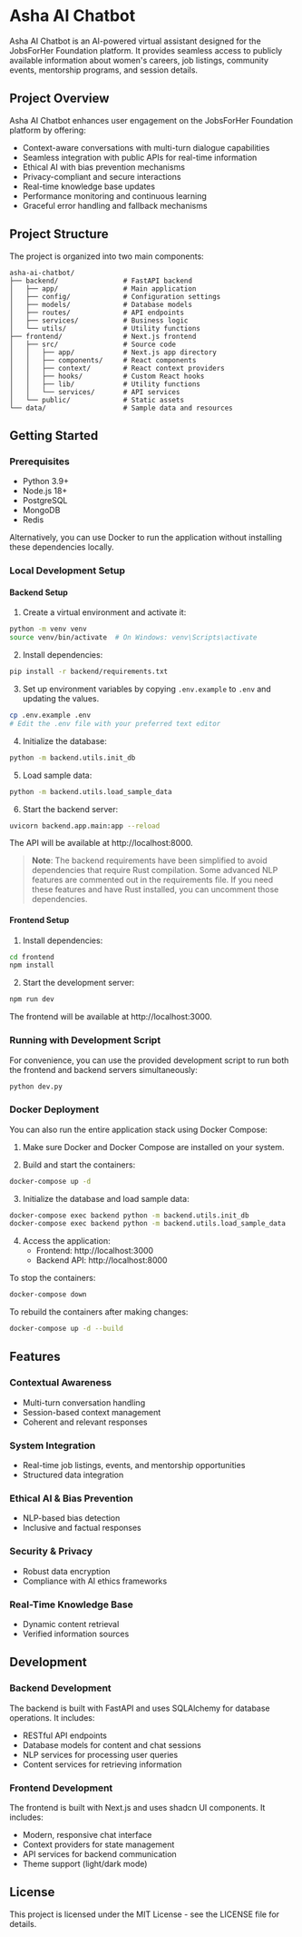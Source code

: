 # Asha AI Chatbot

Asha AI Chatbot is an AI-powered virtual assistant designed for the JobsForHer Foundation platform. It provides seamless access to publicly available information about women's careers, job listings, community events, mentorship programs, and session details.

## Project Overview

Asha AI Chatbot enhances user engagement on the JobsForHer Foundation platform by offering:

- Context-aware conversations with multi-turn dialogue capabilities
- Seamless integration with public APIs for real-time information
- Ethical AI with bias prevention mechanisms
- Privacy-compliant and secure interactions
- Real-time knowledge base updates
- Performance monitoring and continuous learning
- Graceful error handling and fallback mechanisms

## Project Structure

The project is organized into two main components:

```
asha-ai-chatbot/
├── backend/                # FastAPI backend
│   ├── app/                # Main application
│   ├── config/             # Configuration settings
│   ├── models/             # Database models
│   ├── routes/             # API endpoints
│   ├── services/           # Business logic
│   └── utils/              # Utility functions
├── frontend/               # Next.js frontend
│   ├── src/                # Source code
│   │   ├── app/            # Next.js app directory
│   │   ├── components/     # React components
│   │   ├── context/        # React context providers
│   │   ├── hooks/          # Custom React hooks
│   │   ├── lib/            # Utility functions
│   │   └── services/       # API services
│   └── public/             # Static assets
└── data/                   # Sample data and resources
```

## Getting Started

### Prerequisites

- Python 3.9+
- Node.js 18+
- PostgreSQL
- MongoDB
- Redis

Alternatively, you can use Docker to run the application without installing these dependencies locally.

### Local Development Setup

#### Backend Setup

1. Create a virtual environment and activate it:

```bash
python -m venv venv
source venv/bin/activate  # On Windows: venv\Scripts\activate
```

2. Install dependencies:

```bash
pip install -r backend/requirements.txt
```

3. Set up environment variables by copying `.env.example` to `.env` and updating the values.

```bash
cp .env.example .env
# Edit the .env file with your preferred text editor
```

4. Initialize the database:

```bash
python -m backend.utils.init_db
```

5. Load sample data:

```bash
python -m backend.utils.load_sample_data
```

6. Start the backend server:

```bash
uvicorn backend.app.main:app --reload
```

The API will be available at http://localhost:8000.

> **Note**: The backend requirements have been simplified to avoid dependencies that require Rust compilation. Some advanced NLP features are commented out in the requirements file. If you need these features and have Rust installed, you can uncomment those dependencies.

#### Frontend Setup

1. Install dependencies:

```bash
cd frontend
npm install
```

2. Start the development server:

```bash
npm run dev
```

The frontend will be available at http://localhost:3000.

### Running with Development Script

For convenience, you can use the provided development script to run both the frontend and backend servers simultaneously:

```bash
python dev.py
```

### Docker Deployment

You can also run the entire application stack using Docker Compose:

1. Make sure Docker and Docker Compose are installed on your system.

2. Build and start the containers:

```bash
docker-compose up -d
```

3. Initialize the database and load sample data:

```bash
docker-compose exec backend python -m backend.utils.init_db
docker-compose exec backend python -m backend.utils.load_sample_data
```

4. Access the application:
   - Frontend: http://localhost:3000
   - Backend API: http://localhost:8000

To stop the containers:

```bash
docker-compose down
```

To rebuild the containers after making changes:

```bash
docker-compose up -d --build
```

## Features

### Contextual Awareness

- Multi-turn conversation handling
- Session-based context management
- Coherent and relevant responses

### System Integration

- Real-time job listings, events, and mentorship opportunities
- Structured data integration

### Ethical AI & Bias Prevention

- NLP-based bias detection
- Inclusive and factual responses

### Security & Privacy

- Robust data encryption
- Compliance with AI ethics frameworks

### Real-Time Knowledge Base

- Dynamic content retrieval
- Verified information sources

## Development

### Backend Development

The backend is built with FastAPI and uses SQLAlchemy for database operations. It includes:

- RESTful API endpoints
- Database models for content and chat sessions
- NLP services for processing user queries
- Content services for retrieving information

### Frontend Development

The frontend is built with Next.js and uses shadcn UI components. It includes:

- Modern, responsive chat interface
- Context providers for state management
- API services for backend communication
- Theme support (light/dark mode)

## License

This project is licensed under the MIT License - see the LICENSE file for details.
